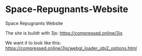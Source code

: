 # Space-Repugnants-Website
Space Repugnants Website

The site is buildt with 3js:
https://compressed.online/3js

We want it to look like this:
https://compressed.online/3js/webgl_loader_obj2_options.html

